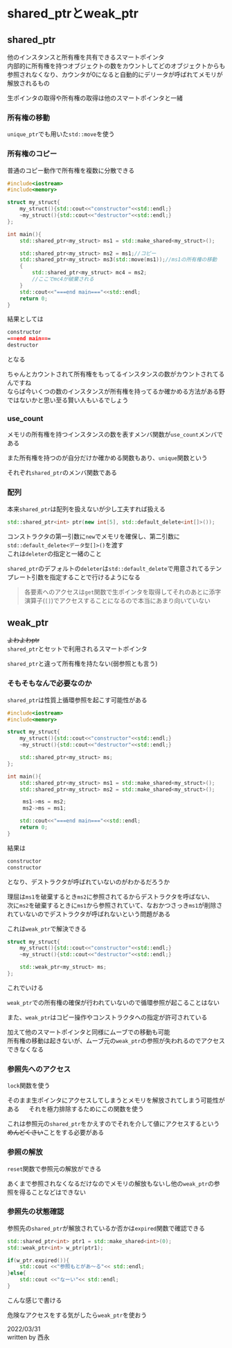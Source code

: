 # shared_ptrとweak_ptr

## shared_ptr

他のインスタンスと所有権を共有できるスマートポインタ  
内部的に所有権を持つオブジェクトの数をカウントしてどのオブジェクトからも参照されなくなり、カウンタが0になると自動的にデリータが呼ばれてメモリが解放されるもの

生ポインタの取得や所有権の取得は他のスマートポインタと一緒

### 所有権の移動

`unique_ptr`でも用いた`std::move`を使う

### 所有権のコピー

普通のコピー動作で所有権を複数に分散できる

```c++
#include<iostream>
#include<memory>

struct my_struct{
    my_struct(){std::cout<<"constructor"<<std::endl;}
    ~my_struct(){std::cout<<"destructor"<<std::endl;}
};

int main(){
    std::shared_ptr<my_struct> ms1 = std::make_shared<my_struct>();

    std::shared_ptr<my_struct> ms2 = ms1;//コピー
    std::shared_ptr<my_struct> ms3(std::move(ms1));//ms1の所有権の移動
    {
        std::shared_ptr<my_struct> mc4 = ms2;
        //ここでmc4が破棄される
    }
    std::cout<<"===end main==="<<std::endl;
    return 0;
}
```

結果としては

```markdown
constructor
===end main===
destructor
```

となる

ちゃんとカウントされて所有権をもってるインスタンスの数がカウントされてるんですね  
ならば今いくつの数のインスタンスが所有権を持ってるか確かめる方法がある野ではないかと思い至る賢い人もいるでしょう

### use_count

メモリの所有権を持つインスタンスの数を表すメンバ関数が`use_count`メンバである

また所有権を持つのが自分だけか確かめる関数もあり、`unique`関数という

それぞれ`shared_ptr`のメンバ関数である

### 配列

本来`shared_ptr`は配列を扱えないが少し工夫すれば扱える  

```c++
std::shared_ptr<int> ptr(new int[5], std::default_delete<int[]>());
```

コンストラクタの第一引数に`new`でメモリを確保し、第二引数に`std::default_delete<データ型[]>()`を渡す  
これは`deleter`の指定と一緒のこと

`shared_ptr`のデフォルトの`deleter`は`std::default_delete`で用意されてるテンプレート引数を指定することで行けるようになる

>各要素へのアクセスは`get`関数で生ポインタを取得してそれのあとに添字演算子(`[]`)でアクセスすることになるので本当にあまり向いていない

## weak_ptr

~~よわよわptr~~  
`shared_ptr`とセットで利用されるスマートポインタ

`shared_ptr`と違って所有権を持たない(弱参照とも言う)

### そもそもなんで必要なのか

`shared_ptr`は性質上循環参照を起こす可能性がある

```c++
#include<iostream>
#include<memory>

struct my_struct{
    my_struct(){std::cout<<"constructor"<<std::endl;}
    ~my_struct(){std::cout<<"destructor"<<std::endl;}

    std::shared_ptr<my_struct> ms;
};

int main(){
    std::shared_ptr<my_struct> ms1 = std::make_shared<my_struct>();
    std::shared_ptr<my_struct> ms2 = std::make_shared<my_struct>();

     ms1->ms = ms2;
     ms2->ms = ms1;

    std::cout<<"===end main==="<<std::endl;
    return 0;
}
```

結果は

```markdown
constructor
constructor
```

となり、デストラクタが呼ばれていないのがわかるだろうか

理屈は`ms1`を破棄するとき`ms2`に参照されてるからデストラクタを呼ばない、  
次に`ms2`を破棄するときに`ms1`から参照されていて、なおかつさっき`ms1`が削除されていないのでデストラクタが呼ばれないという問題がある

これは`weak_ptr`で解決できる

```c++
struct my_struct{
    my_struct(){std::cout<<"constructor"<<std::endl;}
    ~my_struct(){std::cout<<"destructor"<<std::endl;}

    std::weak_ptr<my_struct> ms;
};
```

これでいける

`weak_ptr`での所有権の確保が行われていないので循環参照が起こることはない

また、`weak_ptr`はコピー操作やコンストラクタへの指定が許可されている

加えて他のスマートポインタと同様にムーブでの移動も可能  
所有権の移動は起きないが、ムーブ元の`weak_ptr`の参照が失われるのでアクセスできなくなる

### 参照先へのアクセス

`lock`関数を使う

そのまま生ポインタにアクセスしてしまうとメモリを解放されてしまう可能性がある  　
それを極力排除するためにこの関数を使う

これは参照元の`shared_ptr`をかえすのでそれを介して値にアクセスするという~~めんどくさい~~ことをする必要がある

### 参照の解放

`reset`関数で参照元の解放ができる

あくまで参照されなくなるだけなのでメモリの解放もないし他の`weak_ptr`の参照を得ることなどはできない

### 参照先の状態確認

参照先の`shared_ptr`が解放されているか否かは`expired`関数で確認できる  

```c++
std::shared_ptr<int> ptr1 = std::make_shared<int>(0);
std::weak_ptr<int> w_ptr(ptr1);

if(w_ptr.expired()){
    std::cout <<"参照もとがあ〜る"<< std::endl;
}else{
    std::cout <<"なーい"<< std::endl;
}
```

こんな感じで書ける

危険なアクセスをする気がしたら`weak_ptr`を使おう

2022/03/31  
written by 西永
